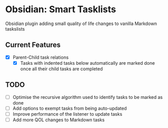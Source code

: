 # Obsidian: Smart Tasklists

Obsidian plugin adding small quality of life changes to vanilla Markdown taskslists

## Current Features

- [x] Parent-Child task relations
  - [x] Tasks with indented tasks below automatically are marked done once all their child tasks are completed

## TODO

- [ ] Optimise the recursive algorithm used to identify tasks to be marked as done
- [ ] Add options to exempt tasks from being auto-updated
- [ ] Improve performance of the listener to update tasks
- [ ] Add more QOL changes to Markdown tasks
